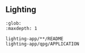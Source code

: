 ## Lighting

```{toctree}
:glob:
:maxdepth: 1

lighting-app/**/README
lighting-app/qpg/APPLICATION
```
